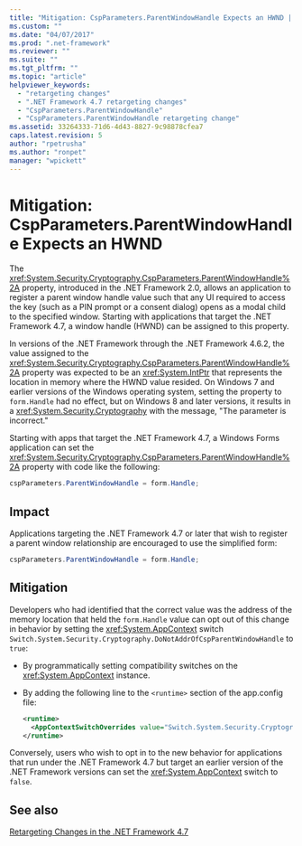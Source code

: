 ```yaml
---
title: "Mitigation: CspParameters.ParentWindowHandle Expects an HWND | Microsoft Docs"
ms.custom: ""
ms.date: "04/07/2017"
ms.prod: ".net-framework"
ms.reviewer: ""
ms.suite: ""
ms.tgt_pltfrm: ""
ms.topic: "article"
helpviewer_keywords: 
  - "retargeting changes"
  - ".NET Framework 4.7 retargeting changes"
  - "CspParameters.ParentWindowHandle"
  - "CspParameters.ParentWindowHandle retargeting change"
ms.assetid: 33264333-71d6-4d43-8827-9c98878cfea7
caps.latest.revision: 5
author: "rpetrusha"
ms.author: "ronpet"
manager: "wpickett"
---
```

# Mitigation: CspParameters.ParentWindowHandle Expects an HWND

The <xref:System.Security.Cryptography.CspParameters.ParentWindowHandle%2A> property, introduced in the .NET Framework 2.0, allows an application to register a parent window handle value such that any UI required to access the key (such as a PIN prompt or a consent dialog) opens as a modal child to the specified window. Starting with applications that target the .NET Framework 4.7, a window handle (HWND) can be assigned to this property.

In versions of the .NET Framework through the .NET Framework 4.6.2, the value assigned to the <xref:System.Security.Cryptography.CspParameters.ParentWindowHandle%2A> property was expected to be an <xref:System.IntPtr> that represents the location in memory where the HWND value resided. On Windows 7 and earlier versions of the Windows operating system, setting the property to `form.Handle` had no effect, but on Windows 8 and later versions, it results in a <xref:System.Security.Cryptography> with the message, "The parameter is incorrect."

Starting with apps that target the .NET Framework 4.7, a Windows Forms application can set the <xref:System.Security.Cryptography.CspParameters.ParentWindowHandle%2A> property with code like the following:

```csharp
cspParameters.ParentWindowHandle = form.Handle;
``` 

## Impact

Applications targeting the .NET Framework 4.7 or later that wish to register a parent window relationship are encouraged to use the simplified form:

```csharp
cspParameters.ParentWindowHandle = form.Handle;
``` 

## Mitigation

Developers who had identified that the correct value was the address of the memory location that held the `form.Handle` value can opt out of this change in behavior by setting the <xref:System.AppContext> switch `Switch.System.Security.Cryptography.DoNotAddrOfCspParentWindowHandle` to `true`:

- By programmatically setting compatibility switches on the <xref:System.AppContext> instance.

- By adding the following line to the `<runtime>` section of the app.config file:
   
   ```xml
   <runtime>
     <AppContextSwitchOverrides value="Switch.System.Security.Cryptography.DoNotAddrOfCspParentWindowHandle=true"/>
   </runtime>
   ```

Conversely, users who wish to opt in to the new behavior for applications that run under the .NET Framework 4.7 but target an earlier version of the .NET Framework versions can set the <xref:System.AppContext> switch to `false`.
 
## See also

[Retargeting Changes in the .NET Framework 4.7](../../../docs/framework/migration-guide/retargeting-changes-in-the-net-framework-4-7.md)
